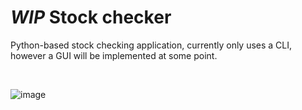 # _WIP_ Stock checker

Python-based stock checking application, currently only uses a CLI, however a GUI will be implemented at some point.

&nbsp;

![image](https://i.pinimg.com/originals/6b/3c/a5/6b3ca5844f5b9bbad16a001f22226e8c.gif)


